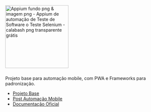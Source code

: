<img alt="Appium fundo png &amp; imagem png - Appium de automação de Teste de Software o  Teste Selenium - calabash png transparente grátis" class="n3VNCb" src="https://cdn.freebiesupply.com/logos/thumbs/2x/appium-logo.png" data-noaft="1" jsname="HiaYvf" jsaction="load:XAeZkd;" style="width: 200; height: 200; margin: 10.1px 0px;">

Projeto base para automação mobile, com PWA e Frameworks para padronização.

- [Projeto Base](https://github.com/clarabez/appium)
- [Post Automação Mobile](https://medium.com/@lazarofsjunior/automa%C3%A7%C3%A3o-mobile-269eea55cd68)
- [Documentação Oficial](http://appium.io/)


